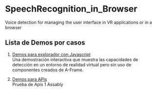 # SpeechRecognition_in_Browser
 Voice detection for managing the user interface in VR applications or in a browser
 
## Lista de Demos por casos

1. [Demos para explorador con Javascript](https://r4cc00n.github.io/SpeechRecognition_in_Browser/SpeechRecognition_JS)  
   Una demostración interactiva que muestra las capacidades de detección en un entorno de realidad virtual pero sin uso de componentes creados de A-Frame.

1. [Demos para APIs](https://r4cc00n.github.io/SpeechRecognition_in_Browser/SpeechRecognition_JS/htmls/assamblyAPI.html)  
   Prueba de Apis 1 Assably